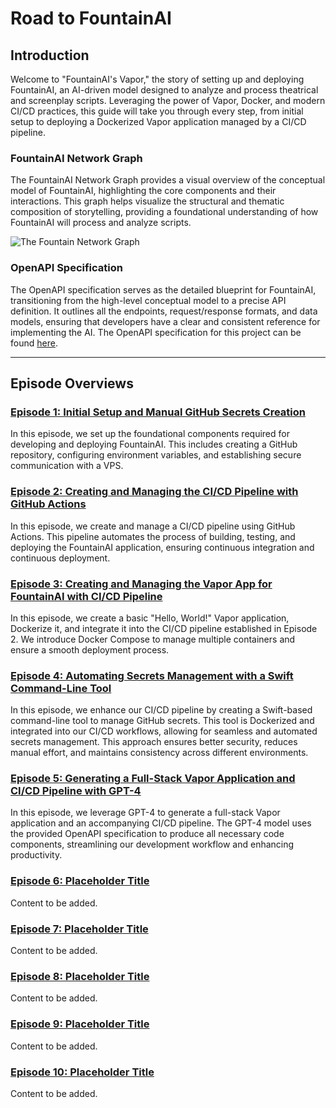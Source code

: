 
# Road to FountainAI

## Introduction

Welcome to "FountainAI's Vapor," the story of setting up and deploying FountainAI, an AI-driven model designed to analyze and process theatrical and screenplay scripts. Leveraging the power of Vapor, Docker, and modern CI/CD practices, this guide will take you through every step, from initial setup to deploying a Dockerized Vapor application managed by a CI/CD pipeline.

### FountainAI Network Graph

The FountainAI Network Graph provides a visual overview of the conceptual model of FountainAI, highlighting the core components and their interactions. This graph helps visualize the structural and thematic composition of storytelling, providing a foundational understanding of how FountainAI will process and analyze scripts.

![The Fountain Network Graph](https://coach.benedikt-eickhoff.de/koken/storage/cache/images/000/723/Bild-2,xlarge.1713545956.jpeg)

### OpenAPI Specification

The OpenAPI specification serves as the detailed blueprint for FountainAI, transitioning from the high-level conceptual model to a precise API definition. It outlines all the endpoints, request/response formats, and data models, ensuring that developers have a clear and consistent reference for implementing the AI. The OpenAPI specification for this project can be found [here](https://github.com/Contexter/fountainAI/blob/main/openAPI/FountainAI-Admin-openAPI.yaml).

---

## Episode Overviews

### [Episode 1: Initial Setup and Manual GitHub Secrets Creation](episodes/Episode1/episode1.md)

In this episode, we set up the foundational components required for developing and deploying FountainAI. This includes creating a GitHub repository, configuring environment variables, and establishing secure communication with a VPS.

### [Episode 2: Creating and Managing the CI/CD Pipeline with GitHub Actions](episodes/Episode2/episode2.md)

In this episode, we create and manage a CI/CD pipeline using GitHub Actions. This pipeline automates the process of building, testing, and deploying the FountainAI application, ensuring continuous integration and continuous deployment.

### [Episode 3: Creating and Managing the Vapor App for FountainAI with CI/CD Pipeline](episodes/Episode3/episode3.md)

In this episode, we create a basic "Hello, World!" Vapor application, Dockerize it, and integrate it into the CI/CD pipeline established in Episode 2. We introduce Docker Compose to manage multiple containers and ensure a smooth deployment process.

### [Episode 4: Automating Secrets Management with a Swift Command-Line Tool](episodes/Episode4/episode4.md)

In this episode, we enhance our CI/CD pipeline by creating a Swift-based command-line tool to manage GitHub secrets. This tool is Dockerized and integrated into our CI/CD workflows, allowing for seamless and automated secrets management. This approach ensures better security, reduces manual effort, and maintains consistency across different environments.

### [Episode 5: Generating a Full-Stack Vapor Application and CI/CD Pipeline with GPT-4](episodes/Episode5/episode5.md)

In this episode, we leverage GPT-4 to generate a full-stack Vapor application and an accompanying CI/CD pipeline. The GPT-4 model uses the provided OpenAPI specification to produce all necessary code components, streamlining our development workflow and enhancing productivity.

### [Episode 6: Placeholder Title](episodes/Episode6/episode6.md)

Content to be added.

### [Episode 7: Placeholder Title](episodes/Episode7/episode7.md)

Content to be added.

### [Episode 8: Placeholder Title](episodes/Episode8/episode8.md)

Content to be added.

### [Episode 9: Placeholder Title](episodes/Episode9/episode9.md)

Content to be added.

### [Episode 10: Placeholder Title](episodes/Episode10/episode10.md)

Content to be added.
```
